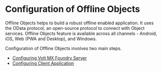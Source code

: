 
Configuration of Offline Objects
================================

Offline Objects helps to build a robust offline enabled application. It uses the OData protocol, an open-source protocol to connect with Object services. Offline Objects feature is available across all channels - Android, iOS, Web (PWA and Desktop), and Windows.

Configuration of Offline Objects involves two main steps.

*   [Configuring Volt MX Foundry Server](Foundry_Server_Configuration.md)
*   [Configuring Client Application](Client_App_Configuration.md)
